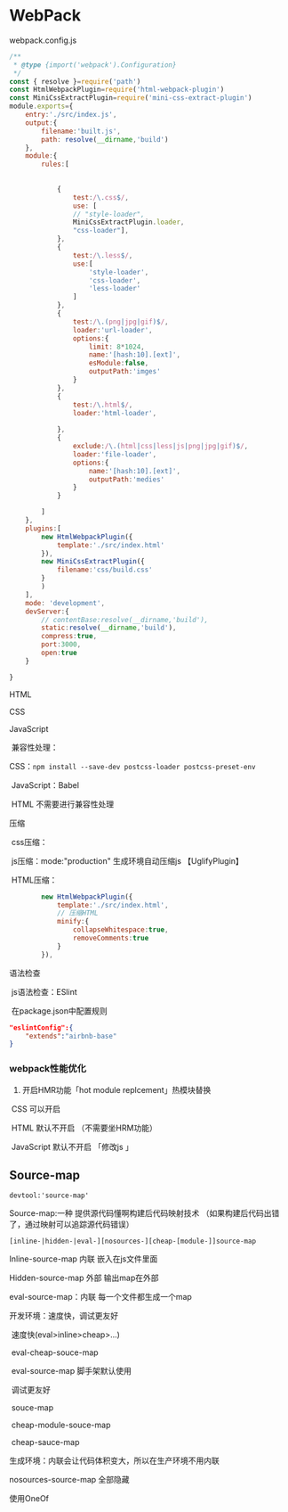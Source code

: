 # WebPack

webpack.config.js

```js
/**
 * @type {import('webpack').Configuration}
 */
const { resolve }=require('path')
const HtmlWebpackPlugin=require('html-webpack-plugin')
const MiniCssExtractPlugin=require('mini-css-extract-plugin')
module.exports={
    entry:'./src/index.js',
    output:{
        filename:'built.js',
        path: resolve(__dirname,'build')
    },
    module:{
        rules:[
       
         
            {
                test:/\.css$/,
                use: [
                // "style-loader",
                MiniCssExtractPlugin.loader,
                "css-loader"],
            },
            {
                test:/\.less$/,
                use:[
                    'style-loader',
                    'css-loader',
                    'less-loader'
                ]
            },
            {
                test:/\.(png|jpg|gif)$/,
                loader:'url-loader',
                options:{
                    limit: 8*1024,
                    name:'[hash:10].[ext]',
                    esModule:false,
                    outputPath:'imges'
                }
            },
            {
                test:/\.html$/,
                loader:'html-loader',
            
            },
            {
                exclude:/\.(html|css|less|js|png|jpg|gif)$/,
                loader:'file-loader',
                options:{
                    name:'[hash:10].[ext]',
                    outputPath:'medies'
                }
            }

        ]
    },
    plugins:[
        new HtmlWebpackPlugin({
            template:'./src/index.html'
        }),
        new MiniCssExtractPlugin({
            filename:'css/build.css'
        }
        )
    ],
    mode: 'development',
    devServer:{
        // contentBase:resolve(__dirname,'build'),
        static:resolve(__dirname,'build'),
        compress:true,
        port:3000,
        open:true
    }

}
```



HTML

CSS

JavaScript

​	兼容性处理： 

​			CSS：`npm install --save-dev postcss-loader postcss-preset-env`

​			JavaScript：Babel

​			HTML 不需要进行兼容性处理

压缩

​	css压缩：

​	js压缩：mode:"production" 生成环境自动压缩js 【UglifyPlugin】

​	HTML压缩：

```js
        new HtmlWebpackPlugin({
            template:'./src/index.html',
            // 压缩HTML
            minify:{
                collapseWhitespace:true,
                removeComments:true
            }
        }),
```

语法检查

​	js语法检查：ESlint

​	在package.json中配置规则

```json
"eslintConfig":{
	"extends":"airbnb-base"
}
```

### webpack性能优化

1. 开启HMR功能「hot module replcement」热模块替换

​	CSS  可以开启

​	HTML 默认不开启 （不需要坐HRM功能）

​	JavaScript 默认不开启 「修改js 」

## Source-map

```
devtool:'source-map'
```

Source-map:一种 提供源代码懂啊构建后代码映射技术 （如果构建后代码出错了，通过映射可以追踪源代码错误）

`[inline-|hidden-|eval-][nosources-][cheap-[module-]]source-map`

Inline-source-map 内联 嵌入在js文件里面

Hidden-source-map 外部 输出map在外部

eval-source-map：内联 每一个文件都生成一个map

开发环境：速度快，调试更友好

​	速度快(eval>inline>cheap>...)

​		eval-cheap-souce-map

​		eval-source-map  脚手架默认使用

​	调试更友好

​		souce-map

​		cheap-module-souce-map

​		cheap-sauce-map

生成环境：内联会让代码体积变大，所以在生产环境不用内联

nosources-source-map 全部隐藏



使用OneOf